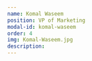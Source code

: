 ```yaml
---
name: Komal Waseem
position: VP of Marketing
modal-id: komal-waseem
order: 4
img: Komal-Waseem.jpg
description:
---
```

